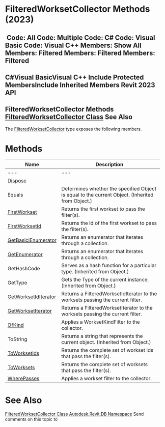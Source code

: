 # FilteredWorksetCollector Methods (2023)

﻿
 Code: All Code: Multiple Code: C# Code: Visual Basic Code: Visual C++  Members: Show All Members: Filtered Members: Filtered Members: Filtered   
---  
C#Visual BasicVisual C++
Include Protected MembersInclude Inherited Members
Revit 2023 API  
---  
FilteredWorksetCollector Methods  
[FilteredWorksetCollector Class](30e91d82-33a2-2561-db2a-28098a96b3ec.md "FilteredWorksetCollector Class") See Also  
---  
The [FilteredWorksetCollector](30e91d82-33a2-2561-db2a-28098a96b3ec.md "FilteredWorksetCollector Class") type exposes the following members.
# Methods
| Name | Description |
| --- | --- |
| --- | --- | --- |
| [Dispose](b5065235-5eca-66fc-6648-69556b2b58ca.md "Dispose Method") |
| Equals | Determines whether the specified Object is equal to the current Object. (Inherited from Object.) |
| [FirstWorkset](2bec8a78-762f-3c54-8f9d-3df46e1d133b.md "FirstWorkset Method") | Returns the first workset to pass the filter(s). |
| [FirstWorksetId](dc790ba3-0477-1e2f-cc76-1ee64747d5a8.md "FirstWorksetId Method") | Returns the id of the first workset to pass the filter(s). |
| [GetBasicIEnumerator](7cda3b6a-f513-3c90-39cd-8c7b4ffd0060.md "GetBasicIEnumerator Method") | Returns an enumerator that iterates through a collection. |
| [GetEnumerator](a8713eca-87d6-bf73-fb75-495f7dac5ea7.md "GetEnumerator Method") | Returns an enumerator that iterates through a collection. |
| GetHashCode | Serves as a hash function for a particular type.  (Inherited from Object.) |
| GetType | Gets the Type of the current instance. (Inherited from Object.) |
| [GetWorksetIdIterator](21ebbe3f-f9d2-0030-5d99-ebb43be66b2d.md "GetWorksetIdIterator Method") | Returns a FilteredWorksetIdIterator to the worksets passing the current filter. |
| [GetWorksetIterator](70daa82a-8893-bc5c-fa4a-85737f5c261a.md "GetWorksetIterator Method") | Returns a FilteredWorksetIterator to the worksets passing the current filter. |
| [OfKind](98be6e5a-6238-c2bd-0fb5-aab53ab6d582.md "OfKind Method") | Applies a WorksetKindFilter to the collector. |
| ToString | Returns a string that represents the current object. (Inherited from Object.) |
| [ToWorksetIds](1760f71f-d481-5d97-beb8-cfbc96ea2db5.md "ToWorksetIds Method") | Returns the complete set of workset ids that pass the filter(s). |
| [ToWorksets](32db1fdd-6679-1e33-d3d2-9057b6a26e91.md "ToWorksets Method") | Returns the complete set of worksets that pass the filter(s). |
| [WherePasses](16a05b73-719f-6326-7db1-bbc42593d754.md "WherePasses Method") | Applies a workset filter to the collector. |

# See Also
[FilteredWorksetCollector Class](30e91d82-33a2-2561-db2a-28098a96b3ec.md "FilteredWorksetCollector Class")
[Autodesk.Revit.DB Namespace](87546ba7-461b-c646-cbb1-2cb8f5bff8b2.md "Autodesk.Revit.DB Namespace")
Send comments on this topic to 